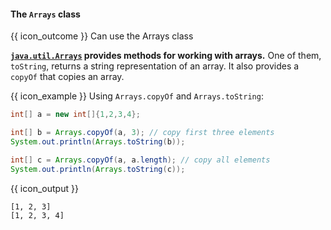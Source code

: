<div id="title">

#### The `Arrays` class

</div>

<span id="prereqs"></span>

<span id="outcomes">{{ icon_outcome }} Can use the Arrays class</span>

<div id="body">

**[`java.util.Arrays`](https://docs.oracle.com/javase/9/docs/api/java/util/Arrays.html) provides methods for working with arrays.** One of them, `toString`, returns a string representation of an array. It also provides a `copyOf` that copies an array.

<box>

{{ icon_example }} Using `Arrays.copyOf` and `Arrays.toString`:

```java
int[] a = new int[]{1,2,3,4};

int[] b = Arrays.copyOf(a, 3); // copy first three elements
System.out.println(Arrays.toString(b));

int[] c = Arrays.copyOf(a, a.length); // copy all elements
System.out.println(Arrays.toString(c));
```
{{ icon_output }}
```
[1, 2, 3]
[1, 2, 3, 4]
```
</box>

</div>

<div id="extras">
</div>
